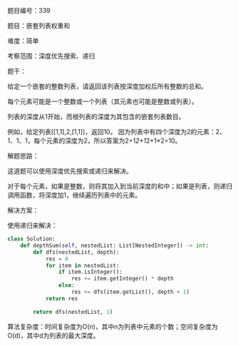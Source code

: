 题目编号：339

题目：嵌套列表权重和

难度：简单

考察范围：深度优先搜索、递归

题干：

给定一个嵌套的整数列表，请返回该列表按深度加权后所有整数的总和。

每个元素可能是一个整数或一个列表（其元素也可能是整数或列表）。

列表的深度从1开始，而根列表的深度为其包含的嵌套列表数目。

例如，给定列表[[1,1],2,[1,1]]，返回10。 因为列表中有四个深度为2的元素：2、1、1、1，每个元素的深度为2，所以答案为2+1*2+1*2+1*2=10。

解题思路：

这道题可以使用深度优先搜索或递归来解决。

对于每个元素，如果是整数，则将其加入到当前深度的和中；如果是列表，则递归调用函数，将深度加1，继续遍历列表中的元素。

解决方案：

使用递归来解决：

```python
class Solution:
    def depthSum(self, nestedList: List[NestedInteger]) -> int:
        def dfs(nestedList, depth):
            res = 0
            for item in nestedList:
                if item.isInteger():
                    res += item.getInteger() * depth
                else:
                    res += dfs(item.getList(), depth + 1)
            return res
        
        return dfs(nestedList, 1)
```

算法复杂度：时间复杂度为O(n)，其中n为列表中元素的个数；空间复杂度为O(d)，其中d为列表的最大深度。